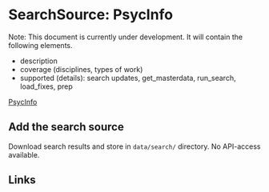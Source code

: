 # SearchSource: PsycInfo

Note: This document is currently under development. It will contain the following elements.

- description
- coverage (disciplines, types of work)
- supported (details): search updates, get_masterdata, run_search, load_fixes, prep

[PsycInfo](https://www.apa.org/pubs/databases/psycinfo)

## Add the search source

Download search results and store in `data/search/` directory. No API-access available.

## Links
